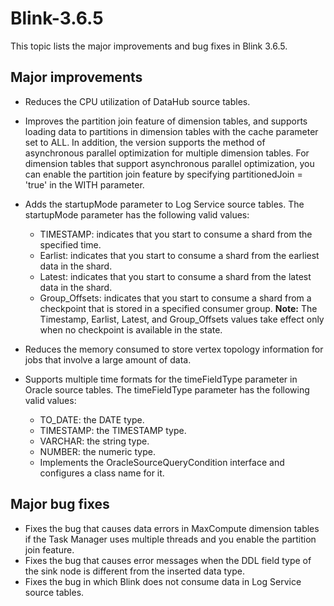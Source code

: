 # Blink-3.6.5

This topic lists the major improvements and bug fixes in Blink 3.6.5.

## Major improvements

-   Reduces the CPU utilization of DataHub source tables.
-   Improves the partition join feature of dimension tables, and supports loading data to partitions in dimension tables with the cache parameter set to ALL. In addition, the version supports the method of asynchronous parallel optimization for multiple dimension tables. For dimension tables that support asynchronous parallel optimization, you can enable the partition join feature by specifying partitionedJoin = 'true' in the WITH parameter.
-   Adds the startupMode parameter to Log Service source tables. The startupMode parameter has the following valid values:

    -   TIMESTAMP: indicates that you start to consume a shard from the specified time.
    -   Earlist: indicates that you start to consume a shard from the earliest data in the shard.
    -   Latest: indicates that you start to consume a shard from the latest data in the shard.
    -   Group\_Offsets: indicates that you start to consume a shard from a checkpoint that is stored in a specified consumer group.
    **Note:** The Timestamp, Earlist, Latest, and Group\_Offsets values take effect only when no checkpoint is available in the state.

-   Reduces the memory consumed to store vertex topology information for jobs that involve a large amount of data.
-   Supports multiple time formats for the timeFieldType parameter in Oracle source tables. The timeFieldType parameter has the following valid values:
    -   TO\_DATE: the DATE type.
    -   TIMESTAMP: the TIMESTAMP type.
    -   VARCHAR: the string type.
    -   NUMBER: the numeric type.
    -   Implements the OracleSourceQueryCondition interface and configures a class name for it.

## Major bug fixes

-   Fixes the bug that causes data errors in MaxCompute dimension tables if the Task Manager uses multiple threads and you enable the partition join feature.
-   Fixes the bug that causes error messages when the DDL field type of the sink node is different from the inserted data type.
-   Fixes the bug in which Blink does not consume data in Log Service source tables.

